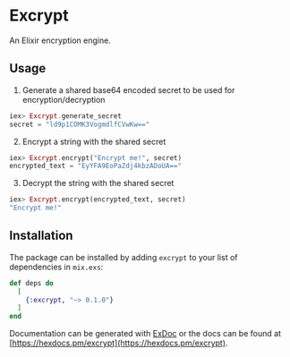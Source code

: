 # Excrypt
An Elixir encryption engine. 
## Usage
1. Generate a shared base64 encoded secret to be used for encryption/decryption

```elixir
iex> Excrypt.generate_secret
secret = "ld9p1COMK3VogmdlfCVwKw=="
```

2. Encrypt a string with the shared secret

```elixir
iex> Excrypt.encrypt("Encrypt me!", secret)
encrypted_text = "EyYFA9EoPaZdj4kbzADoUA=="
```

3. Decrypt the string with the shared secret

```elixir
iex> Excrypt.encrypt(encrypted_text, secret)
"Encrypt me!"
```

## Installation

The package can be installed
by adding `excrypt` to your list of dependencies in `mix.exs`:

```elixir
def deps do
  [
    {:excrypt, "~> 0.1.0"}
  ]
end
```

Documentation can be generated with [ExDoc](https://github.com/elixir-lang/ex_doc)
or the docs can be found at [https://hexdocs.pm/excrypt](https://hexdocs.pm/excrypt).
